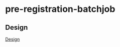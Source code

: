 # pre-registration-batchjob

## Design
[Design](https://github.com/mosip/pre-registration/blob/master/design/pre-registration/pre-registration-batch-job.md)